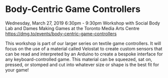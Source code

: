 # Body-Centric Game Controllers

Wednesday, March 27, 2019
6:30pm - 9:30pm
Workshop with Social Body Lab and Dames Making Games at the Toronto Media Arts Centre
https://dmg.to/events/body-centric-game-controllers

This workshop is part of our larger series on textile game controllers. It will focus on the use of a material called Velostat to create custom sensors that can be read and interpreted by an Arduino to create a bespoke interface for any keyboard-controlled game. This material can be squeezed, sat on, pressed, or stomped and cut into whatever size or shape is the best fit for your game!
